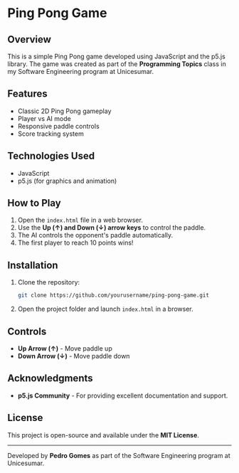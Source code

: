 # Ping Pong Game

## Overview
This is a simple Ping Pong game developed using JavaScript and the p5.js library. The game was created as part of the **Programming Topics** class in my Software Engineering program at Unicesumar.

## Features
- Classic 2D Ping Pong gameplay
- Player vs AI mode
- Responsive paddle controls
- Score tracking system

## Technologies Used
- JavaScript
- p5.js (for graphics and animation)

## How to Play
1. Open the `index.html` file in a web browser.
2. Use the **Up (↑) and Down (↓) arrow keys** to control the paddle.
3. The AI controls the opponent's paddle automatically.
4. The first player to reach 10 points wins!

## Installation
1. Clone the repository:
   ```sh
   git clone https://github.com/yourusername/ping-pong-game.git
   ```
2. Open the project folder and launch `index.html` in a browser.

## Controls
- **Up Arrow (↑)** - Move paddle up
- **Down Arrow (↓)** - Move paddle down


## Acknowledgments
- **p5.js Community** - For providing excellent documentation and support.

## License
This project is open-source and available under the **MIT License**.

---
Developed by **Pedro Gomes** as part of the Software Engineering program at Unicesumar.

